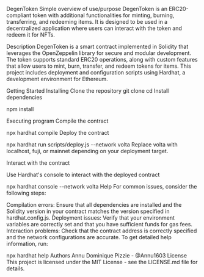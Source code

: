 DegenToken
Simple overview of use/purpose
DegenToken is an ERC20-compliant token with additional functionalities for minting, burning, transferring, and redeeming items. It is designed to be used in a decentralized application where users can interact with the token and redeem it for NFTs.

Description
DegenToken is a smart contract implemented in Solidity that leverages the OpenZeppelin library for secure and modular development. The token supports standard ERC20 operations, along with custom features that allow users to mint, burn, transfer, and redeem tokens for items. This project includes deployment and configuration scripts using Hardhat, a development environment for Ethereum.

Getting Started
Installing
Clone the repository
git clone <repository-url>
cd <repository-folder>
Install dependencies

npm install

Executing program
Compile the contract

npx hardhat compile
Deploy the contract


npx hardhat run scripts/deploy.js --network volta
Replace volta with localhost, fuji, or mainnet depending on your deployment target.

Interact with the contract

Use Hardhat's console to interact with the deployed contract

npx hardhat console --network volta
Help
For common issues, consider the following steps:

Compilation errors: Ensure that all dependencies are installed and the Solidity version in your contract matches the version specified in hardhat.config.js.
Deployment issues: Verify that your environment variables are correctly set and that you have sufficient funds for gas fees.
Interaction problems: Check that the contract address is correctly specified and the network configurations are accurate.
To get detailed help information, run:


npx hardhat help
Authors
Annu
Dominique Pizzie - @Annu1603
License
This project is licensed under the MIT License - see the LICENSE.md file for details.

